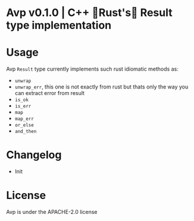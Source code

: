 # Avp v0.1.0 | C++ 🦀Rust's🦀 Result type implementation
# Usage
Avp `Result` type currently implements such rust idiomatic methods as:
- `unwrap`
- `unwrap_err`, this one is not exactly from rust but thats only the way you can extract error from result
- `is_ok`
- `is_err`
- `map`
- `map_err`
- `or_else`
- `and_then`
# Changelog
- Init
# License
Avp is under the APACHE-2.0 license
